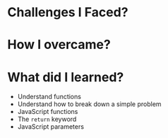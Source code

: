 
# Challenges I Faced?


# How I overcame? 


# What did I learned? 

* Understand functions
* Understand how to break down a simple problem
* JavaScript functions
* The `return` keyword
* JavaScript parameters
 
